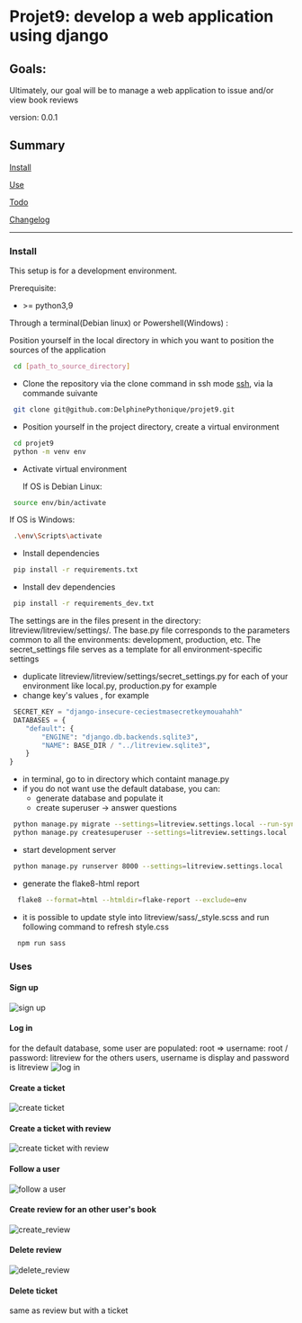 # Projet9: develop a web application using django

## Goals: 
Ultimately, our goal will be to manage a web application to issue and/or view book reviews

version: 0.0.1

## Summary

[Install](#install)

[Use](#use)

[Todo](TODO.md)

[Changelog](CHANGELOG.md)

------------
### <a name="install"></a>Install

This setup is for a development environment.

Prerequisite:

- \>= python3,9

Through a terminal(Debian linux) or Powershell(Windows) : 

Position yourself in the local directory in which you want to position the sources of the application
``` bash
 cd [path_to_source_directory]
```
-  Clone the repository via the clone command in ssh mode
[ssh](https://docs.github.com/en/authentication/connecting-to-github-with-ssh), via la commande suivante

``` bash
 git clone git@github.com:DelphinePythonique/projet9.git
```

- Position yourself in the project directory, create a virtual environment

``` bash
 cd projet9
 python -m venv env
```
- Activate virtual environment

   If OS is Debian Linux: 
``` bash
 source env/bin/activate
```
   If OS is Windows:
``` bash
 .\env\Scripts\activate
```
- Install dependencies
``` bash
 pip install -r requirements.txt
```
- Install dev dependencies
``` bash
 pip install -r requirements_dev.txt
```

The settings are in the files present in the directory: litreview/litreview/settings/. 
The base.py file corresponds to the parameters common to all the environments: development, production, etc.
The secret_settings file serves as a template for all environment-specific settings
- duplicate litreview/litreview/settings/secret_settings.py for each of your environment like local.py, production.py for example
- change key's values , for example
``` python
 SECRET_KEY = "django-insecure-ceciestmasecretkeymouahahh"
 DATABASES = {
    "default": {
        "ENGINE": "django.db.backends.sqlite3",
        "NAME": BASE_DIR / "../litreview.sqlite3",
    }
}
```
- in terminal, go to in directory which containt manage.py
- if you do not want use the default database, you can: 
  - generate database and populate it
  - create superuser -> answer questions
``` bash
 python manage.py migrate --settings=litreview.settings.local --run-syncdb
 python manage.py createsuperuser --settings=litreview.settings.local
```
- start development server 
``` bash
 python manage.py runserver 8000 --settings=litreview.settings.local
```
- generate the flake8-html report
``` bash
  flake8 --format=html --htmldir=flake-report --exclude=env
```
- it is possible to update style into litreview/sass/_style.scss and run following command to refresh style.css
``` bash
  npm run sass
```
### <a name="use"></a>Uses

#### Sign up
![sign up](./litreview/static/images/signup.gif)
#### Log in
for the default database, some user are populated: 
root => username: root / password: litreview
for the others users, username is display and password is litreview
![log in](./litreview/static/images/login.gif)
#### Create a ticket
![create ticket](./litreview/static/images/create_ticket.gif)
#### Create a ticket with review
![create ticket with review](./litreview/static/images/create_ticket_with_review.gif)
#### Follow a user
![follow a user](./litreview/static/images/follow_user.gif)
#### Create review for an other user's book
![create_review](./litreview/static/images/create_review.gif)
#### Delete review 
![delete_review](./litreview/static/images/delete_review.gif)
#### Delete ticket
same as review but with a ticket